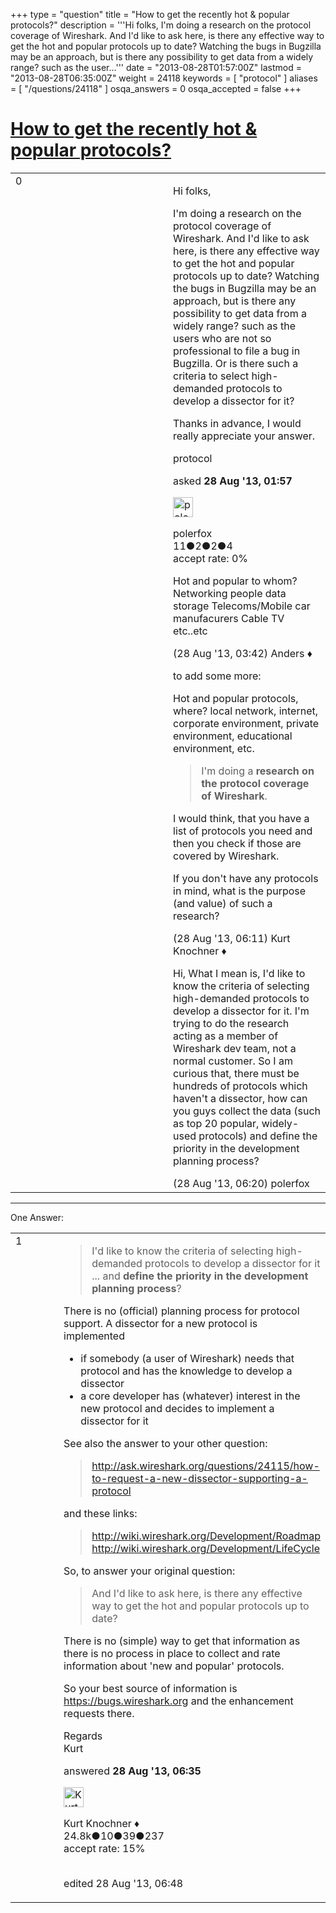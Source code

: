 +++
type = "question"
title = "How to get the recently hot &amp; popular protocols?"
description = '''Hi folks, I&#x27;m doing a research on the protocol coverage of Wireshark. And I&#x27;d like to ask here, is there any effective way to get the hot and popular protocols up to date? Watching the bugs in Bugzilla may be an approach, but is there any possibility to get data from a widely range? such as the user...'''
date = "2013-08-28T01:57:00Z"
lastmod = "2013-08-28T06:35:00Z"
weight = 24118
keywords = [ "protocol" ]
aliases = [ "/questions/24118" ]
osqa_answers = 0
osqa_accepted = false
+++

<div class="headNormal">

# [How to get the recently hot & popular protocols?](/questions/24118/how-to-get-the-recently-hot-popular-protocols)

</div>

<div id="main-body">

<div id="askform">

<table id="question-table" style="width:100%;"><colgroup><col style="width: 50%" /><col style="width: 50%" /></colgroup><tbody><tr class="odd"><td style="width: 30px; vertical-align: top"><div class="vote-buttons"><div id="post-24118-score" class="post-score" title="current number of votes">0</div><div id="favorite-count" class="favorite-count"></div></div></td><td><div id="item-right"><div class="question-body"><p>Hi folks,</p><p>I'm doing a research on the protocol coverage of Wireshark. And I'd like to ask here, is there any effective way to get the hot and popular protocols up to date? Watching the bugs in Bugzilla may be an approach, but is there any possibility to get data from a widely range? such as the users who are not so professional to file a bug in Bugzilla. Or is there such a criteria to select high-demanded protocols to develop a dissector for it?</p><p>Thanks in advance, I would really appreciate your answer.</p></div><div id="question-tags" class="tags-container tags">protocol</div><div id="question-controls" class="post-controls"></div><div class="post-update-info-container"><div class="post-update-info post-update-info-user"><p>asked <strong>28 Aug '13, 01:57</strong></p><img src="https://secure.gravatar.com/avatar/f93696f1f8cda9ab2c5efc13d5b35625?s=32&amp;d=identicon&amp;r=g" class="gravatar" width="32" height="32" alt="polerfox&#39;s gravatar image" /><p>polerfox<br />
<span class="score" title="11 reputation points">11</span><span title="2 badges"><span class="badge1">●</span><span class="badgecount">2</span></span><span title="2 badges"><span class="silver">●</span><span class="badgecount">2</span></span><span title="4 badges"><span class="bronze">●</span><span class="badgecount">4</span></span><br />
<span class="accept_rate" title="Rate of the user&#39;s accepted answers">accept rate:</span> <span title="polerfox has no accepted answers">0%</span></p></div></div><div id="comments-container-24118" class="comments-container"><span id="24122"></span><div id="comment-24122" class="comment"><div id="post-24122-score" class="comment-score"></div><div class="comment-text"><p>Hot and popular to whom? Networking people data storage Telecoms/Mobile car manufacurers Cable TV etc..etc</p></div><div id="comment-24122-info" class="comment-info"><span class="comment-age">(28 Aug '13, 03:42)</span> Anders ♦</div></div><span id="24126"></span><div id="comment-24126" class="comment"><div id="post-24126-score" class="comment-score"></div><div class="comment-text"><p>to add some more:</p><p>Hot and popular protocols, where? local network, internet, corporate environment, private environment, educational environment, etc.</p><blockquote><p>I'm doing a <strong>research on the protocol coverage of Wireshark</strong>.</p></blockquote><p>I would think, that you have a list of protocols you need and then you check if those are covered by Wireshark.</p><p>If you don't have any protocols in mind, what is the purpose (and value) of such a research?</p></div><div id="comment-24126-info" class="comment-info"><span class="comment-age">(28 Aug '13, 06:11)</span> Kurt Knochner ♦</div></div><span id="24128"></span><div id="comment-24128" class="comment"><div id="post-24128-score" class="comment-score"></div><div class="comment-text"><p>Hi, What I mean is, I'd like to know the criteria of selecting high-demanded protocols to develop a dissector for it. I'm trying to do the research acting as a member of Wireshark dev team, not a normal customer. So I am curious that, there must be hundreds of protocols which haven't a dissector, how can you guys collect the data (such as top 20 popular, widely-used protocols) and define the priority in the development planning process?</p></div><div id="comment-24128-info" class="comment-info"><span class="comment-age">(28 Aug '13, 06:20)</span> polerfox</div></div></div><div id="comment-tools-24118" class="comment-tools"></div><div class="clear"></div><div id="comment-24118-form-container" class="comment-form-container"></div><div class="clear"></div></div></td></tr></tbody></table>

------------------------------------------------------------------------

<div class="tabBar">

<span id="sort-top"></span>

<div class="headQuestions">

One Answer:

</div>

</div>

<span id="24132"></span>

<div id="answer-container-24132" class="answer">

<table style="width:100%;"><colgroup><col style="width: 50%" /><col style="width: 50%" /></colgroup><tbody><tr class="odd"><td style="width: 30px; vertical-align: top"><div class="vote-buttons"><div id="post-24132-score" class="post-score" title="current number of votes">1</div></div></td><td><div class="item-right"><div class="answer-body"><blockquote><p>I'd like to know the criteria of selecting high-demanded protocols to develop a dissector for it<br />
... and <strong>define the priority in the development planning process</strong>?</p></blockquote><p>There is no (official) planning process for protocol support. A dissector for a new protocol is implemented</p><ul><li>if somebody (a user of Wireshark) needs that protocol and has the knowledge to develop a dissector</li><li>a core developer has (whatever) interest in the new protocol and decides to implement a dissector for it</li></ul><p>See also the answer to your other question:</p><blockquote><p><a href="http://ask.wireshark.org/questions/24115/how-to-request-a-new-dissector-supporting-a-protocol">http://ask.wireshark.org/questions/24115/how-to-request-a-new-dissector-supporting-a-protocol</a></p></blockquote><p>and these links:</p><blockquote><p><a href="http://wiki.wireshark.org/Development/Roadmap">http://wiki.wireshark.org/Development/Roadmap</a><br />
<a href="http://wiki.wireshark.org/Development/LifeCycle">http://wiki.wireshark.org/Development/LifeCycle</a><br />
</p></blockquote><p>So, to answer your original question:</p><blockquote><p>And I'd like to ask here, is there any effective way to get the hot and popular protocols up to date?</p></blockquote><p>There is no (simple) way to get that information as there is no process in place to collect and rate information about 'new and popular' protocols.</p><p>So your best source of information is <a href="https://bugs.wireshark.org">https://bugs.wireshark.org</a> and the enhancement requests there.</p><p>Regards<br />
Kurt</p></div><div class="answer-controls post-controls"></div><div class="post-update-info-container"><div class="post-update-info post-update-info-user"><p>answered <strong>28 Aug '13, 06:35</strong></p><img src="https://secure.gravatar.com/avatar/23b7bf5b13bc2c98b2e8aa9869ca5d75?s=32&amp;d=identicon&amp;r=g" class="gravatar" width="32" height="32" alt="Kurt%20Knochner&#39;s gravatar image" /><p>Kurt Knochner ♦<br />
<span class="score" title="24767 reputation points"><span>24.8k</span></span><span title="10 badges"><span class="badge1">●</span><span class="badgecount">10</span></span><span title="39 badges"><span class="silver">●</span><span class="badgecount">39</span></span><span title="237 badges"><span class="bronze">●</span><span class="badgecount">237</span></span><br />
<span class="accept_rate" title="Rate of the user&#39;s accepted answers">accept rate:</span> <span title="Kurt Knochner has 344 accepted answers">15%</span> </br></br></p></div><div class="post-update-info post-update-info-edited"><p>edited 28 Aug '13, 06:48</p></div></div><div id="comments-container-24132" class="comments-container"></div><div id="comment-tools-24132" class="comment-tools"></div><div class="clear"></div><div id="comment-24132-form-container" class="comment-form-container"></div><div class="clear"></div></div></td></tr></tbody></table>

</div>

<div class="paginator-container-left">

</div>

</div>

</div>


